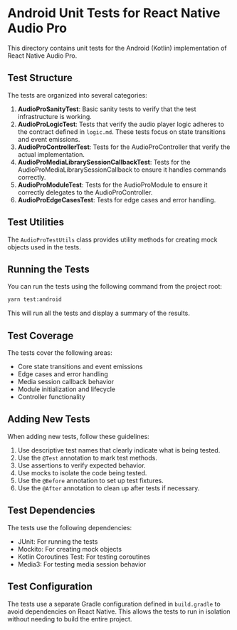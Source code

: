 # Android Unit Tests for React Native Audio Pro

This directory contains unit tests for the Android (Kotlin) implementation of React Native Audio Pro.

## Test Structure

The tests are organized into several categories:

1. **AudioProSanityTest**: Basic sanity tests to verify that the test infrastructure is working.
2. **AudioProLogicTest**: Tests that verify the audio player logic adheres to the contract defined in `logic.md`. These tests focus on state transitions and event emissions.
3. **AudioProControllerTest**: Tests for the AudioProController that verify the actual implementation.
4. **AudioProMediaLibrarySessionCallbackTest**: Tests for the AudioProMediaLibrarySessionCallback to ensure it handles commands correctly.
5. **AudioProModuleTest**: Tests for the AudioProModule to ensure it correctly delegates to the AudioProController.
6. **AudioProEdgeCasesTest**: Tests for edge cases and error handling.

## Test Utilities

The `AudioProTestUtils` class provides utility methods for creating mock objects used in the tests.

## Running the Tests

You can run the tests using the following command from the project root:

```bash
yarn test:android
```

This will run all the tests and display a summary of the results.

## Test Coverage

The tests cover the following areas:

- Core state transitions and event emissions
- Edge cases and error handling
- Media session callback behavior
- Module initialization and lifecycle
- Controller functionality

## Adding New Tests

When adding new tests, follow these guidelines:

1. Use descriptive test names that clearly indicate what is being tested.
2. Use the `@Test` annotation to mark test methods.
3. Use assertions to verify expected behavior.
4. Use mocks to isolate the code being tested.
5. Use the `@Before` annotation to set up test fixtures.
6. Use the `@After` annotation to clean up after tests if necessary.

## Test Dependencies

The tests use the following dependencies:

- JUnit: For running the tests
- Mockito: For creating mock objects
- Kotlin Coroutines Test: For testing coroutines
- Media3: For testing media session behavior

## Test Configuration

The tests use a separate Gradle configuration defined in `build.gradle` to avoid dependencies on React Native. This allows the tests to run in isolation without needing to build the entire project.
